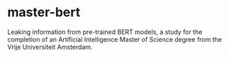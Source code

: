 # master-bert
Leaking information from pre-trained BERT models, a study for the completion of an Artificial Intelligence Master of Science degree from the Vrije Universiteit Amsterdam.
